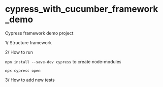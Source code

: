 # cypress_with_cucumber_framework_demo
Cypress framework demo project

1/ Structure framework

2/ How to run

`npm install --save-dev cypress` to create node-modules

`npx cypress open`

3/ How to add new tests
